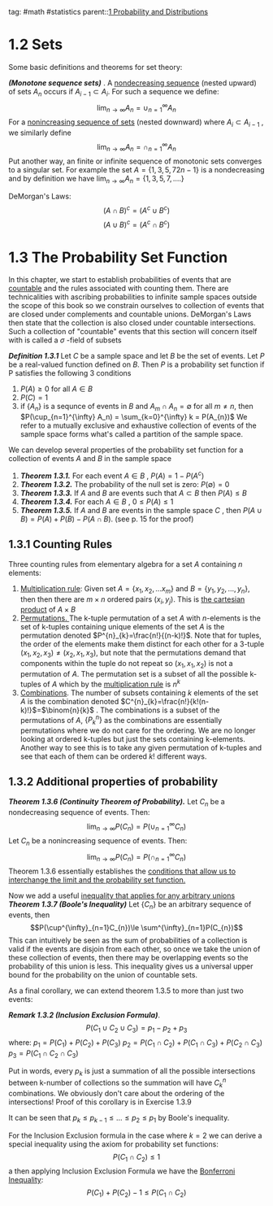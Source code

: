 tag: #math #statistics 
parent::[1 Probability and Distributions](1%20Probability%20and%20Distributions.md)


# 1.2 Sets
Some basic definitions and theorems for set theory:

***(Monotone sequence sets)*** . A <u>nondecreasing sequence</u> (nested upward) of sets $A_n$ occurs if $A_{i-1} \subset A_i$. For such a sequence we define:
$$\lim_{ n \to \infty }A_{n}=\cup^{\infty}_{n=1}A_{n} $$
For a <u>nonincreasing sequence of sets</u> (nested downward) where $A_{i} \subset A_{i-1}$ , we similarly define
$$\lim_{ n \to \infty }A_{n}=\cap^{\infty}_{n=1}A_{n} $$
Put another way, an finite or infinite sequence of monotonic sets converges to a singular set. For example the set $A = \{1,3,5,7 2n-1\}$ is a nondecreasing and by definition we have $\lim_{ n \to \infty }A_{n}= \{1,3,5, 7,....\}$ 

DeMorgan's Laws:
$$(A\cap B)^c=(A^c \cup B^c)$$
$$(A \cup B)^c = (A^c \cap B^c)$$ 
# 1.3 The Probability Set Function

In this chapter, we start to establish probabilities of events that are [countable](1.5%20Cardinality.md) and the rules associated with counting them. There are technicalities with ascribing probabilities to infinite sample spaces outside the scope of this book so we constrain ourselves to collection of events that are closed under complements and countable unions. DeMorgan's Laws then state that the collection is also closed under countable intersections. Such a collection of "countable" events that this section will concern itself with is called a $\sigma$ -field of subsets

***Definition 1.3.1*** Let $C$ be a sample space and let $B$ be the set of events. Let $P$ be a real-valued function defined on $B$. Then $P$ is a probability set function if P satisfies the following 3 conditions
1. $P(A)\ge 0$ for all $A \in B$ 
2. $P(C) = 1$
3. if $\{A_n\}$ is a sequnce of events in $B$ and $A_m \cap A_n = \emptyset$ for all $m \ne n$, then $P(\cup_{n=1}^{\infty} A_n) = \sum_{k=0}^{\infty} k = P(A_{n})$ 
We refer to a mutually exclusive and exhaustive collection of events of the sample space forms what's called a partition of the sample space.

We can develop several properties of the probability set function for a collection of events $A$ and $B$ in the sample space
1) ***Theorem 1.3.1.*** For each event $A \in B$ , $P(A) = 1- P(A^c)$ 
2) ***Theorem 1.3.2.*** The probability of the null set is zero: $P(\emptyset)=0$ 
3) ***Theorem 1.3.3.*** If $A$ and $B$ are events such that $A\subset B$ then $P(A) \le B$ 
4) ***Theorem 1.3.4.*** For each $A \in B$ , $0 \le P(A) \le 1$ 
5) ***Theorem 1.3.5.*** If $A$ and $B$ are events in the sample space $C$ , then $P(A \cup B)=P(A)+P(B)-P(A\cap B)$. (see p. 15 for the proof)

## 1.3.1 Counting Rules
Three counting rules from elementary algebra for a set $A$ containing $n$ elements:
1) <u>Multiplication rule</u>: Given set $A= \{x_1, x_2,...x_{m}\}$ and $B=\{y_1,y_2,..., y_n\}$, then then there are $m \times n$ ordered pairs $(x_i, y_j)$. This is [the cartesian product](1%20Real%20Numbers.md) of $A \times B$ 
2) <u>Permutations. </u>The k-tuple permutation of a set $A$ with $n$-elements is the set of k-tuples containing unique elements of the set $A$  is the permutation denoted $P^{n}_{k}=\frac{n!}{(n-k)!}$. Note that for tuples, the order of the elements make them distinct for each other for a 3-tuple $(x_1,x_2,x_3) \ne (x_2, x_1, x_3)$, but note that the permutations demand that components within the tuple do not repeat so $(x_1,x_1, x_2)$ is not a permutation of $A$. The permutation set is a subset of all the possible k-tuples of $A$ which by the <u>multiplication rule</u> is $n^k$ 
3) <u>Combinations</u>. The number of subsets containing $k$ elements of the set $A$ is the combination denoted $C^{n}_{k}=\frac{n!}{k!(n-k)!}$=$\binom{n}{k}$ . The combinations is a subset of the permutations of $A$,  $\{P^{n}_{k}\}$ as the combinations are essentially permutations where we do not care for the ordering. We are no longer looking at ordered k-tuples but just the sets containing k-elements. Another way to see this is to take any given permutation of k-tuples and see that each of them can be ordered $k!$ different ways.
## 1.3.2 Additional properties of probability
***Theorem 1.3.6 (Continuity Theorem of Probability).*** Let ${C_n}$ be a nondecreasing sequence of events. Then:
$$\lim_{ n \to \infty } P(C_{n})=P(\cup^{\infty}_{n=1}C_{n}) $$
Let ${C_n}$ be a nonincreasing sequence of events. Then:
$$\lim_{ n \to \infty } P(C_{n})=P(\cap^{\infty}_{n=1}C_{n})$$
Theorem 1.3.6 essentially establishes the <u>conditions that allow us to interchange the limit and the probability set function.</u>

Now we add a useful <u>inequality that applies for any arbitrary unions</u>
***Theorem 1.3.7 (Boole's Inequality)*** Let $\{C_n\}$ be an arbitrary sequence of events, then
$$P(\cup^{\infty}_{n=1}C_{n})\le \sum^{\infty}_{n=1}P(C_{n})$$
This can intuitively be seen as the sum of probabilities of a collection is valid if the events are disjoin from each other, so once we take the union of these collection of events, then there may be overlapping events so the probability of this union is less. This inequality gives us a universal upper bound for the probability on the union of countable sets.

As a final corollary, we can extend theorem 1.3.5 to more than just two events: 

***Remark 1.3.2 (Inclusion Exclusion Formula)***. 
$$P(C_{1}\cup C_{2} \cup C_{3})=p_{1}-p_{2}+p_{3}$$
where:
$p_{1} = P(C_{1})+ P(C_2)+P(C_3)$
$p_2 = P(C_1 \cap C_2) + P(C_1 \cap C_3) + P(C_2\cap C_3)$
$p_3 = P(C_1 \cap C_2 \cap C_{3})$

Put in words, every $p_k$ is just a summation of all the possible intersections between k-number of collections so the summation will have $C^n_k$ combinations. We obviously don't care about the ordering of the intersections! Proof of this corollary is in Exercise 1.3.9

It can be seen that $p_k\le p_{k-1} \le \dots \le p_2 \le p_1$ by Boole's inequality. 

For the Inclusion Exclusion formula in the case where $k=2$ we can derive a special inequality using the axiom for probability set functions:
$$P(C_1 \cap C_2) \le 1$$
a then applying Inclusion Exclusion Formula we have the <u>Bonferroni Inequality</u>:
$$P(C_1)+P(C_2)-1 \le P(C_1 \cap C_2)$$

